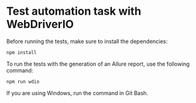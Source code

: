 # Test automation task with WebDriverIO

Before running the tests, make sure to install the dependencies:

```
npm install
```
To run the tests with the generation of an Allure report, use the following command:
```
npm run wdio
```
If you are using Windows, run the command in Git Bash.

